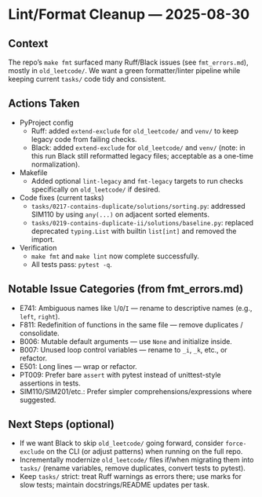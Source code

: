 # Lint/Format Cleanup — 2025-08-30

## Context

The repo’s `make fmt` surfaced many Ruff/Black issues (see `fmt_errors.md`), mostly in `old_leetcode/`. We want a green formatter/linter pipeline while keeping current `tasks/` code tidy and consistent.

## Actions Taken

- PyProject config
  - Ruff: added `extend-exclude` for `old_leetcode/` and `venv/` to keep legacy code from failing checks.
  - Black: added `extend-exclude` for `old_leetcode/` and `venv/` (note: in this run Black still reformatted legacy files; acceptable as a one-time normalization).
- Makefile
  - Added optional `lint-legacy` and `fmt-legacy` targets to run checks specifically on `old_leetcode/` if desired.
- Code fixes (current tasks)
  - `tasks/0217-contains-duplicate/solutions/sorting.py`: addressed SIM110 by using `any(...)` on adjacent sorted elements.
  - `tasks/0219-contains-duplicate-ii/solutions/baseline.py`: replaced deprecated `typing.List` with builtin `list[int]` and removed the import.
- Verification
  - `make fmt` and `make lint` now complete successfully.
  - All tests pass: `pytest -q`.

## Notable Issue Categories (from fmt_errors.md)

- E741: Ambiguous names like `l`/`O`/`I` — rename to descriptive names (e.g., `left`, `right`).
- F811: Redefinition of functions in the same file — remove duplicates / consolidate.
- B006: Mutable default arguments — use `None` and initialize inside.
- B007: Unused loop control variables — rename to `_i`, `_k`, etc., or refactor.
- E501: Long lines — wrap or refactor.
- PT009: Prefer bare `assert` with pytest instead of unittest-style assertions in tests.
- SIM110/SIM201/etc.: Prefer simpler comprehensions/expressions where suggested.

## Next Steps (optional)

- If we want Black to skip `old_leetcode/` going forward, consider `force-exclude` on the CLI (or adjust patterns) when running on the full repo.
- Incrementally modernize `old_leetcode/` files if/when migrating them into `tasks/` (rename variables, remove duplicates, convert tests to pytest).
- Keep `tasks/` strict: treat Ruff warnings as errors there; use marks for slow tests; maintain docstrings/README updates per task.

